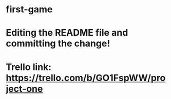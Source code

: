 # first-game

# Editing the README file and committing the change!
# Trello link: https://trello.com/b/GO1FspWW/project-one
